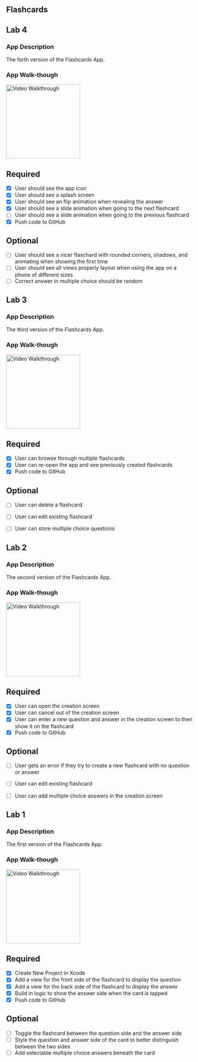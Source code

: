 ## Flashcards

## Lab 4

### App Description
The forth version of the Flashcards App.

### App Walk-though

<img src='https://i.imgur.com/e9oXVME.gif' title='Video Walkthrough' width= 200 alt='Video Walkthrough'/>

## Required
- [x] User should see the app icon 
- [x] User should see a splash screen
- [x] User should see an flip animation when revealing the answer
- [x] User should see a slide animation when going to the next flashcard
- [ ] User should see a slide animation when going to the previous flashcard
- [x] Push code to GitHub
## Optional
- [ ] User should see a nicer flaschard with rounded corners, shadows, and animating when showing the first time
- [ ] User should see all views properly layout when using the app on a phone of different sizes
- [ ] Correct answer in multiple choice should be random

## Lab 3

### App Description
The third version of the Flashcards App.

### App Walk-though

<img src='https://i.imgur.com/Fj18tt8.gif' title='Video Walkthrough' width= 200 alt='Video Walkthrough'/>



## Required
- [x] User can browse through multiple flashcards
- [x] User can re-open the app and see previously created flashcards
- [x] Push code to GitHub
## Optional
- [ ] User can delete a flashcard
- [ ] User can edit existing flashcard
- [ ] User can store multiple choice questions


## Lab 2

### App Description
The second version of the Flashcards App.

### App Walk-though

<img src='https://i.imgur.com/jpNJqq5.gif' title='Video Walkthrough' width= 200 alt='Video Walkthrough'/>




## Required
- [x] User can open the creation screen
- [x] User can cancel out of the creation screen
- [x] User can enter a new question and answer in the creation screen to then show it on the flashcard
- [x] Push code to GitHub
## Optional
- [ ] User gets an error if they try to create a new flashcard with no question or answer
- [ ] User can edit existing flashcard
- [ ] User can add multiple choice answers in the creation screen


## Lab 1

### App Description
The first version of the Flashcards App.


### App Walk-though
<img src='https://i.imgur.com/jHrA1bC.gif' title='Video Walkthrough' width= 200 alt='Video Walkthrough'/>





## Required
- [x] Create New Project in Xcode
- [x] Add a view for the front side of the flashcard to display the question
- [x] Add a view for the back side of the flashcard to display the answer
- [x] Build in logic to show the answer side when the card is tapped
- [x] Push code to GitHub
## Optional
- [ ] Toggle the flashcard between the question side and the answer side
- [ ] Style the question and answer side of the card to better distinguish between the two sides
- [ ] Add selectable multiple choice answers beneath the card
